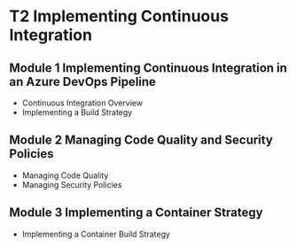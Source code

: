 # T2 Implementing Continuous Integration

## Module 1 Implementing Continuous Integration in an Azure DevOps Pipeline

- Continuous Integration Overview
- Implementing a Build Strategy

## Module 2 Managing Code Quality and Security Policies

- Managing Code Quality
- Managing Security Policies

## Module 3 Implementing a Container Strategy

- Implementing a Container Build Strategy
